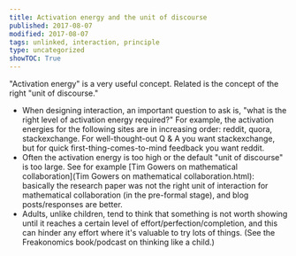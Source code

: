 ```yaml
---
title: Activation energy and the unit of discourse
published: 2017-08-07
modified: 2017-08-07
tags: unlinked, interaction, principle
type: uncategorized
showTOC: True
---
```



"Activation energy" is a very useful concept. Related is the concept of the right "unit of discourse."

+ When designing interaction, an important question to ask is, "what is the right level of activation energy required?" For example, the activation energies for the following sites are in increasing order: reddit, quora, stackexchange. For well-thought-out Q
&
A you want stackexchange, but for quick first-thing-comes-to-mind feedback you want reddit.
+ Often the activation energy is too high or the default "unit of discourse" is too large. See for example [Tim Gowers on mathematical collaboration](Tim Gowers on mathematical collaboration.html): basically the research paper was not the right unit of interaction for mathematical collaboration (in the pre-formal stage), and blog posts/responses are better.
+ Adults, unlike children, tend to think that something is not worth showing until it reaches a certain level of effort/perfection/completion, and this can hinder any effort where it's valuable to try lots of things. (See the Freakonomics book/podcast on thinking like a child.)


